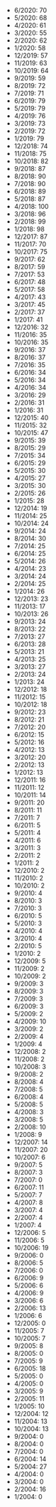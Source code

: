 *  6/2020: 70
*  5/2020: 68
*  4/2020: 61
*  3/2020: 55
*  2/2020: 62
*  1/2020: 58
*  12/2019: 57
*  11/2019: 63
*  10/2019: 64
*  9/2019: 59
*  8/2019: 72
*  7/2019: 71
*  6/2019: 79
*  5/2019: 79
*  4/2019: 76
*  3/2019: 73
*  2/2019: 72
*  1/2019: 79
*  12/2018: 74
*  11/2018: 75
*  10/2018: 82
*  9/2018: 87
*  8/2018: 90
*  7/2018: 90
*  6/2018: 89
*  5/2018: 87
*  4/2018: 100
*  3/2018: 96
*  2/2018: 99
*  1/2018: 98
*  12/2017: 87
*  11/2017: 70
*  10/2017: 75
*  9/2017: 62
*  8/2017: 59
*  7/2017: 53
*  6/2017: 48
*  5/2017: 58
*  4/2017: 43
*  3/2017: 45
*  2/2017: 37
*  1/2017: 41
*  12/2016: 32
*  11/2016: 35
*  10/2016: 35
*  9/2016: 37
*  8/2016: 37
*  7/2016: 35
*  6/2016: 34
*  5/2016: 34
*  4/2016: 34
*  3/2016: 29
*  2/2016: 31
*  1/2016: 31
*  12/2015: 40
*  11/2015: 32
*  10/2015: 47
*  9/2015: 39
*  8/2015: 29
*  7/2015: 34
*  6/2015: 29
*  5/2015: 30
*  4/2015: 27
*  3/2015: 30
*  2/2015: 26
*  1/2015: 28
*  12/2014: 19
*  11/2014: 25
*  10/2014: 24
*  9/2014: 24
*  8/2014: 30
*  7/2014: 25
*  6/2014: 25
*  5/2014: 26
*  4/2014: 23
*  3/2014: 24
*  2/2014: 25
*  1/2014: 26
*  12/2013: 23
*  11/2013: 17
*  10/2013: 26
*  9/2013: 24
*  8/2013: 22
*  7/2013: 27
*  6/2013: 28
*  5/2013: 21
*  4/2013: 25
*  3/2013: 27
*  2/2013: 24
*  1/2013: 24
*  12/2012: 18
*  11/2012: 15
*  10/2012: 18
*  9/2012: 23
*  8/2012: 21
*  7/2012: 20
*  6/2012: 15
*  5/2012: 16
*  4/2012: 13
*  3/2012: 20
*  2/2012: 13
*  1/2012: 13
*  12/2011: 16
*  11/2011: 12
*  10/2011: 14
*  9/2011: 20
*  8/2011: 11
*  7/2011: 7
*  6/2011: 5
*  5/2011: 4
*  4/2011: 6
*  3/2011: 3
*  2/2011: 2
*  1/2011: 2
*  12/2010: 2
*  11/2010: 2
*  10/2010: 2
*  9/2010: 4
*  8/2010: 3
*  7/2010: 3
*  6/2010: 5
*  5/2010: 3
*  4/2010: 4
*  3/2010: 4
*  2/2010: 5
*  1/2010: 2
*  12/2009: 5
*  11/2009: 2
*  10/2009: 2
*  9/2009: 3
*  8/2009: 3
*  7/2009: 3
*  6/2009: 3
*  5/2009: 2
*  4/2009: 10
*  3/2009: 2
*  2/2009: 4
*  1/2009: 4
*  12/2008: 2
*  11/2008: 2
*  10/2008: 3
*  9/2008: 2
*  8/2008: 4
*  7/2008: 5
*  6/2008: 4
*  5/2008: 5
*  4/2008: 3
*  3/2008: 5
*  2/2008: 10
*  1/2008: 9
*  12/2007: 14
*  11/2007: 20
*  10/2007: 6
*  9/2007: 5
*  8/2007: 3
*  7/2007: 0
*  6/2007: 11
*  5/2007: 7
*  4/2007: 8
*  3/2007: 4
*  2/2007: 4
*  1/2007: 4
*  12/2006: 5
*  11/2006: 5
*  10/2006: 19
*  9/2006: 0
*  8/2006: 5
*  7/2006: 0
*  6/2006: 9
*  5/2006: 6
*  4/2006: 9
*  3/2006: 6
*  2/2006: 13
*  1/2006: 6
*  12/2005: 0
*  11/2005: 7
*  10/2005: 7
*  9/2005: 8
*  8/2005: 0
*  7/2005: 9
*  6/2005: 18
*  5/2005: 0
*  4/2005: 0
*  3/2005: 9
*  2/2005: 11
*  1/2005: 10
*  12/2004: 12
*  11/2004: 13
*  10/2004: 13
*  9/2004: 0
*  8/2004: 0
*  7/2004: 0
*  6/2004: 14
*  5/2004: 27
*  4/2004: 0
*  3/2004: 0
*  2/2004: 16
*  1/2004: 0